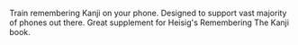 Train remembering Kanji on your phone. Designed to support vast majority of phones out there. Great supplement for Heisig's Remembering The Kanji book.